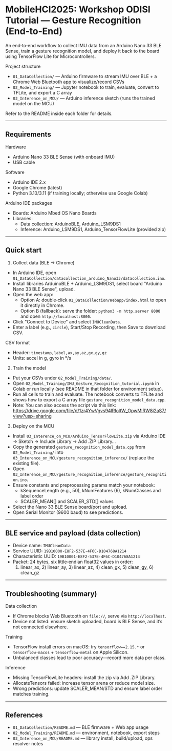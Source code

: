 # MobileHCI2025: Workshop ODISI Tutorial — Gesture Recognition (End‑to‑End)

An end‑to‑end workflow to collect IMU data from an Arduino Nano 33 BLE Sense, train a gesture recognition model, and deploy it back to the board using TensorFlow Lite for Microcontrollers.

Project structure
- `01_DataCollection/` — Arduino firmware to stream IMU over BLE + a Chrome Web Bluetooth app to visualize/record CSVs
- `02_Model_Training/` — Jupyter notebook to train, evaluate, convert to TFLite, and export a C array
- `03_Interence_on_MCU/` — Arduino inference sketch (runs the trained model on the MCU)

Refer to the README inside each folder for details.

---

## Requirements

Hardware
- Arduino Nano 33 BLE Sense (with onboard IMU)
- USB cable

Software
- Arduino IDE 2.x
- Google Chrome (latest)
- Python 3.10/3.11 (if training locally; otherwise use Google Colab)

Arduino IDE packages
- Boards: Arduino Mbed OS Nano Boards
- Libraries:
  - Data collection: ArduinoBLE, Arduino_LSM9DS1
  - Inference: Arduino_LSM9DS1, Arduino_TensorFlowLite (provided zip)

---

## Quick start

1) Collect data (BLE → Chrome)
- In Arduino IDE, open `01_DataCollection/datacollection_arduino_Nano33/datacollection.ino`.
- Install libraries ArduinoBLE + Arduino_LSM9DS1, select board "Arduino Nano 33 BLE Sense", upload.
- Open the web app:
  - Option A: double‑click `01_DataCollection/Webapp/index.html` to open it directly in Chrome.
  - Option B (fallback): serve the folder: `python3 -m http.server 8000` and open `http://localhost:8000`.
- Click "Connect to Device" and select `IMUCleanData`.
- Enter a label (e.g., `circle`), Start/Stop Recording, then Save to download CSV.

CSV format
- Header: `timestamp,label,ax,ay,az,gx,gy,gz`
- Units: accel in g, gyro in °/s

2) Train the model
- Put your CSVs under `02_Model_Training/data/`.
- Open `02_Model_Training/IMU_Gesture_Recognition_tutorial.ipynb` in Colab or run locally (see README in that folder for environment setup).
- Run all cells to train and evaluate. The notebook converts to TFLite and shows how to export a C array file `gesture_recognition_model_data.cpp`.
- Note: You can also access the script via this link: https://drive.google.com/file/d/1zr4YwVgvs94lRIoltW_OpwMIRW8i2aS7/view?usp=sharing

3) Deploy on the MCU
- Install `03_Interence_on_MCU/Arduino_TensorFlowLite.zip` via Arduino IDE → Sketch → Include Library → Add .ZIP Library…
- Copy the generated `gesture_recognition_model_data.cpp` from `02_Model_Training/` into `03_Interence_on_MCU/gesture_recognition_inference/` (replace the existing file).
- Open `03_Interence_on_MCU/gesture_recognition_inference/gesture_recognition.ino`.
- Ensure constants and preprocessing params match your notebook:
  - kSequenceLength (e.g., 50), kNumFeatures (6), kNumClasses and label order
  - SCALER_MEAN[] and SCALER_STD[] values
- Select the Nano 33 BLE Sense board/port and upload.
- Open Serial Monitor (9600 baud) to see predictions.

---

## BLE service and payload (data collection)
- Device name: `IMUCleanData`
- Service UUID: `19B10000-E8F2-537E-4F6C-D104768A1214`
- Characteristic UUID: `19B10001-E8F2-537E-4F6C-D104768A1214`
- Packet: 24 bytes, six little‑endian float32 values in order:
  1) linear_ax, 2) linear_ay, 3) linear_az, 4) clean_gx, 5) clean_gy, 6) clean_gz

---

## Troubleshooting (summary)
Data collection
- If Chrome blocks Web Bluetooth on `file://`, serve via `http://localhost`.
- Device not listed: ensure sketch uploaded, board is BLE Sense, and it’s not connected elsewhere.

Training
- TensorFlow install errors on macOS: try `tensorflow==2.15.*` or `tensorflow-macos` + `tensorflow-metal` on Apple Silicon.
- Unbalanced classes lead to poor accuracy—record more data per class.

Inference
- Missing TensorFlowLite headers: install the zip via Add .ZIP Library.
- AllocateTensors failed: increase tensor arena or reduce model size.
- Wrong predictions: update SCALER_MEAN/STD and ensure label order matches training.

---

## References
- `01_DataCollection/README.md` — BLE firmware + Web app usage
- `02_Model_Training/README.md` — environment, notebook, export steps
- `03_Interence_on_MCU/README.md` — library install, build/upload, ops resolver notes
